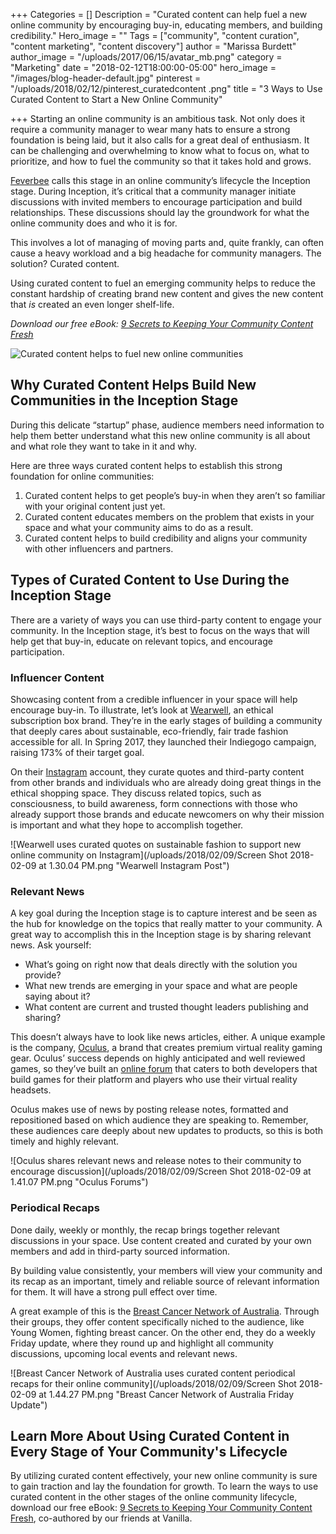 +++
Categories = []
Description = "Curated content can help fuel a new online community by encouraging buy-in, educating members, and building credibility."
Hero_image = ""
Tags = ["community", "content curation", "content marketing", "content discovery"]
author = "Marissa Burdett"
author_image = "/uploads/2017/06/15/avatar_mb.png"
category = "Marketing"
date = "2018-02-12T18:00:00-05:00"
hero_image = "/images/blog-header-default.jpg"
pinterest = "/uploads/2018/02/12/pinterest_curatedcontent .png"
title = "3 Ways to Use Curated Content to Start a New Online Community"

+++
Starting an online community is an ambitious task. Not only does it require a community manager to wear many hats to ensure a strong foundation is being laid, but it also calls for a great deal of enthusiasm. It can be challenging and overwhelming to know what to focus on, what to prioritize, and how to fuel the community so that it takes hold and grows.

[Feverbee](https://www.feverbee.com/ "Feverbee") calls this stage in an online community’s lifecycle the Inception stage. During Inception, it’s critical that a community manager initiate discussions with invited members to encourage participation and build relationships. These discussions should lay the groundwork for what the online community does and who it is for.

This involves a lot of managing of moving parts and, quite frankly, can often cause a heavy workload and a big headache for community managers. The solution? Curated content.

Using curated content to fuel an emerging community helps to reduce the constant hardship of creating brand new content and gives the new content that _is_ created an even longer shelf-life.

_Download our free eBook:_ [_9 Secrets to Keeping Your Community Content Fresh_](https://landing.upcontent.com/vanilla-ebook-download/ "9 Secrets to Keeping Your Community Content Fresh eBook")

![Curated content helps to fuel new online communities](/uploads/2018/02/09/blogimage_curatedcontent.png "3 Ways to Use Curated Content to Start a New Online Community")

## Why Curated Content Helps Build New Communities in the Inception Stage

During this delicate “startup” phase, audience members need information to help them better understand what this new online community is all about and what role they want to take in it and why.

Here are three ways curated content helps to establish this strong foundation for online communities:

1. Curated content helps to get people’s buy-in when they aren’t so familiar with your original content just yet.
2. Curated content educates members on the problem that exists in your space and what your community aims to do as a result.
3. Curated content helps to build credibility and aligns your community with other influencers and partners.

## Types of Curated Content to Use During the Inception Stage

There are a variety of ways you can use third-party content to engage your community. In the Inception stage, it’s best to focus on the ways that will help get that buy-in, educate on relevant topics, and encourage participation.

### Influencer Content

Showcasing content from a credible influencer in your space will help encourage buy-in. To illustrate, let’s look at [Wearwell](https://www.shopwearwell.com/ "Wearwell"), an ethical subscription box brand. They’re in the early stages of building a community that deeply cares about sustainable, eco-friendly, fair trade fashion accessible for all. In Spring 2017, they launched their Indiegogo campaign, raising 173% of their target goal.

On their [Instagram](https://www.instagram.com/shopwearwell/ "Wearwell Instagram") account, they curate quotes and third-party content from other brands and individuals who are already doing great things in the ethical shopping space. They discuss related topics, such as consciousness, to build awareness, form connections with those who already support those brands and educate newcomers on why their mission is important and what they hope to accomplish together.

![Wearwell uses curated quotes on sustainable fashion to support new online community on Instagram](/uploads/2018/02/09/Screen Shot 2018-02-09 at 1.30.04 PM.png "Wearwell Instagram Post")

### Relevant News

A key goal during the Inception stage is to capture interest and be seen as the hub for knowledge on the topics that really matter to your community. A great way to accomplish this in the Inception stage is by sharing relevant news. Ask yourself:

* What’s going on right now that deals directly with the solution you provide?
* What new trends are emerging in your space and what are people saying about it?
* What content are current and trusted thought leaders publishing and sharing?

This doesn’t always have to look like news articles, either. A unique example is the company, [Oculus](https://www.oculus.com/ "Oculus"), a brand that creates premium virtual reality gaming gear. Oculus’ success depends on highly anticipated and well reviewed games, so they’ve built an [online forum](https://forums.oculusvr.com/developer/ "Oculus Forum") that caters to both developers that build games for their platform and players who use their virtual reality headsets.

Oculus makes use of news by posting release notes, formatted and repositioned based on which audience they are speaking to. Remember, these audiences care deeply about new updates to products, so this is both timely and highly relevant.

![Oculus shares relevant news and release notes to their community to encourage discussion](/uploads/2018/02/09/Screen Shot 2018-02-09 at 1.41.07 PM.png "Oculus Forums")

### Periodical Recaps

Done daily, weekly or monthly, the recap brings together relevant discussions in your space. Use content created and curated by your own members and add in third-party sourced information.

By building value consistently, your members will view your community and its recap as an important, timely and reliable source of relevant information for them. It will have a strong pull effect over time.

A great example of this is the [Breast Cancer Network of Australia](https://www.bcna.org.au/ "Breast Cancer Network of Australia"). Through their groups, they offer content specifically niched to the audience, like Young Women, fighting breast cancer. On the other end, they do a weekly Friday update, where they round up and highlight all community discussions, upcoming local events and relevant news.

![Breast Cancer Network of Australia uses curated content periodical recaps for their online community](/uploads/2018/02/09/Screen Shot 2018-02-09 at 1.44.27 PM.png "Breast Cancer Network of Australia Friday Update")

## Learn More About Using Curated Content in Every Stage of Your Community's Lifecycle

By utilizing curated content effectively, your new online community is sure to gain traction and lay the foundation for growth. To learn the ways to use curated content in the other stages of the online community lifecycle, download our free eBook: [9 Secrets to Keeping Your Community Content Fresh](https://landing.upcontent.com/vanilla-ebook-download/ "9 Secrets to Keeping Your Community Content Fresh"), co-authored by our friends at Vanilla.


<div data-segment-action="VanillaEbookDownloaded">
    <script async id="_ck_338119" src="https://forms.convertkit.com/338119?v=6"></script>
</div>